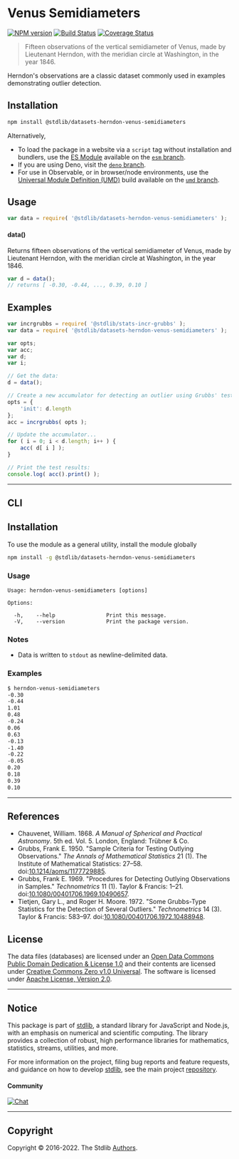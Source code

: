 <!--

@license Apache-2.0

Copyright (c) 2018 The Stdlib Authors.

Licensed under the Apache License, Version 2.0 (the "License");
you may not use this file except in compliance with the License.
You may obtain a copy of the License at

   http://www.apache.org/licenses/LICENSE-2.0

Unless required by applicable law or agreed to in writing, software
distributed under the License is distributed on an "AS IS" BASIS,
WITHOUT WARRANTIES OR CONDITIONS OF ANY KIND, either express or implied.
See the License for the specific language governing permissions and
limitations under the License.

-->

# Venus Semidiameters

[![NPM version][npm-image]][npm-url] [![Build Status][test-image]][test-url] [![Coverage Status][coverage-image]][coverage-url] <!-- [![dependencies][dependencies-image]][dependencies-url] -->

> Fifteen observations of the vertical semidiameter of Venus, made by Lieutenant Herndon, with the meridian circle at Washington, in the year 1846.

<section class="intro">

Herndon's observations are a classic dataset commonly used in examples demonstrating outlier detection.

</section>

<!-- /.intro -->

<section class="installation">

## Installation

```bash
npm install @stdlib/datasets-herndon-venus-semidiameters
```

Alternatively,

-   To load the package in a website via a `script` tag without installation and bundlers, use the [ES Module][es-module] available on the [`esm` branch][esm-url].
-   If you are using Deno, visit the [`deno` branch][deno-url].
-   For use in Observable, or in browser/node environments, use the [Universal Module Definition (UMD)][umd] build available on the [`umd` branch][umd-url].

</section>

<section class="usage">

## Usage

```javascript
var data = require( '@stdlib/datasets-herndon-venus-semidiameters' );
```

#### data()

Returns fifteen observations of the vertical semidiameter of Venus, made by Lieutenant Herndon, with the meridian circle at Washington, in the year 1846.

```javascript
var d = data();
// returns [ -0.30, -0.44, ..., 0.39, 0.10 ]
```

</section>

<!-- /.usage -->

<section class="examples">

## Examples

<!-- eslint no-undef: "error" -->

```javascript
var incrgrubbs = require( '@stdlib/stats-incr-grubbs' );
var data = require( '@stdlib/datasets-herndon-venus-semidiameters' );

var opts;
var acc;
var d;
var i;

// Get the data:
d = data();

// Create a new accumulator for detecting an outlier using Grubbs' test:
opts = {
    'init': d.length
};
acc = incrgrubbs( opts );

// Update the accumulator...
for ( i = 0; i < d.length; i++ ) {
    acc( d[ i ] );
}

// Print the test results:
console.log( acc().print() );
```

</section>

<!-- /.examples -->

* * *

<section class="cli">

## CLI

<section class="installation">

## Installation

To use the module as a general utility, install the module globally

```bash
npm install -g @stdlib/datasets-herndon-venus-semidiameters
```

</section>

<!-- CLI usage documentation. -->

<section class="usage">

### Usage

```text
Usage: herndon-venus-semidiameters [options]

Options:

  -h,    --help                Print this message.
  -V,    --version             Print the package version.
```

</section>

<!-- /.usage -->

<section class="notes">

### Notes

-   Data is written to `stdout` as newline-delimited data.

</section>

<!-- /.notes -->

<section class="examples">

### Examples

```bash
$ herndon-venus-semidiameters
-0.30
-0.44
1.01
0.48
-0.24
0.06
0.63
-0.13
-1.40
-0.22
-0.05
0.20
0.18
0.39
0.10
```

</section>

<!-- /.examples -->

</section>

<!-- /.cli -->

* * *

<section class="references">

## References

-   Chauvenet, William. 1868. _A Manual of Spherical and Practical Astronomy_. 5th ed. Vol. 5. London, England: Trübner & Co.
-   Grubbs, Frank E. 1950. "Sample Criteria for Testing Outlying Observations." _The Annals of Mathematical Statistics_ 21 (1). The Institute of Mathematical Statistics: 27–58. doi:[10.1214/aoms/1177729885][@grubbs:1950a].
-   Grubbs, Frank E. 1969. "Procedures for Detecting Outlying Observations in Samples." _Technometrics_ 11 (1). Taylor & Francis: 1–21. doi:[10.1080/00401706.1969.10490657][@grubbs:1969a].
-   Tietjen, Gary L., and Roger H. Moore. 1972. "Some Grubbs-Type Statistics for the Detection of Several Outliers." _Technometrics_ 14 (3). Taylor & Francis: 583–97. doi:[10.1080/00401706.1972.10488948][@tietjen:1972a].

</section>

<!-- /.references -->

<!-- <license> -->

## License

The data files (databases) are licensed under an [Open Data Commons Public Domain Dedication & License 1.0][pddl-1.0] and their contents are licensed under [Creative Commons Zero v1.0 Universal][cc0]. The software is licensed under [Apache License, Version 2.0][apache-license].

<!-- </license> -->

<!-- Section for related `stdlib` packages. Do not manually edit this section, as it is automatically populated. -->

<section class="related">

</section>

<!-- /.related -->

<!-- Section for all links. Make sure to keep an empty line after the `section` element and another before the `/section` close. -->


<section class="main-repo" >

* * *

## Notice

This package is part of [stdlib][stdlib], a standard library for JavaScript and Node.js, with an emphasis on numerical and scientific computing. The library provides a collection of robust, high performance libraries for mathematics, statistics, streams, utilities, and more.

For more information on the project, filing bug reports and feature requests, and guidance on how to develop [stdlib][stdlib], see the main project [repository][stdlib].

#### Community

[![Chat][chat-image]][chat-url]

---

## Copyright

Copyright &copy; 2016-2022. The Stdlib [Authors][stdlib-authors].

</section>

<!-- /.stdlib -->

<!-- Section for all links. Make sure to keep an empty line after the `section` element and another before the `/section` close. -->

<section class="links">

[npm-image]: http://img.shields.io/npm/v/@stdlib/datasets-herndon-venus-semidiameters.svg
[npm-url]: https://npmjs.org/package/@stdlib/datasets-herndon-venus-semidiameters

[test-image]: https://github.com/stdlib-js/datasets-herndon-venus-semidiameters/actions/workflows/test.yml/badge.svg
[test-url]: https://github.com/stdlib-js/datasets-herndon-venus-semidiameters/actions/workflows/test.yml

[coverage-image]: https://img.shields.io/codecov/c/github/stdlib-js/datasets-herndon-venus-semidiameters/main.svg
[coverage-url]: https://codecov.io/github/stdlib-js/datasets-herndon-venus-semidiameters?branch=main

<!--

[dependencies-image]: https://img.shields.io/david/stdlib-js/datasets-herndon-venus-semidiameters.svg
[dependencies-url]: https://david-dm.org/stdlib-js/datasets-herndon-venus-semidiameters/main

-->

[umd]: https://github.com/umdjs/umd
[es-module]: https://developer.mozilla.org/en-US/docs/Web/JavaScript/Guide/Modules

[deno-url]: https://github.com/stdlib-js/datasets-herndon-venus-semidiameters/tree/deno
[umd-url]: https://github.com/stdlib-js/datasets-herndon-venus-semidiameters/tree/umd
[esm-url]: https://github.com/stdlib-js/datasets-herndon-venus-semidiameters/tree/esm

[chat-image]: https://img.shields.io/gitter/room/stdlib-js/stdlib.svg
[chat-url]: https://gitter.im/stdlib-js/stdlib/

[stdlib]: https://github.com/stdlib-js/stdlib

[stdlib-authors]: https://github.com/stdlib-js/stdlib/graphs/contributors

[pddl-1.0]: http://opendatacommons.org/licenses/pddl/1.0/

[cc0]: https://creativecommons.org/publicdomain/zero/1.0

[apache-license]: https://www.apache.org/licenses/LICENSE-2.0

[@grubbs:1950a]: https://doi.org/10.1214/aoms/1177729885

[@grubbs:1969a]: https://doi.org/10.1080/00401706.1969.10490657

[@tietjen:1972a]: https://doi.org/10.1080/00401706.1972.10488948

</section>

<!-- /.links -->
